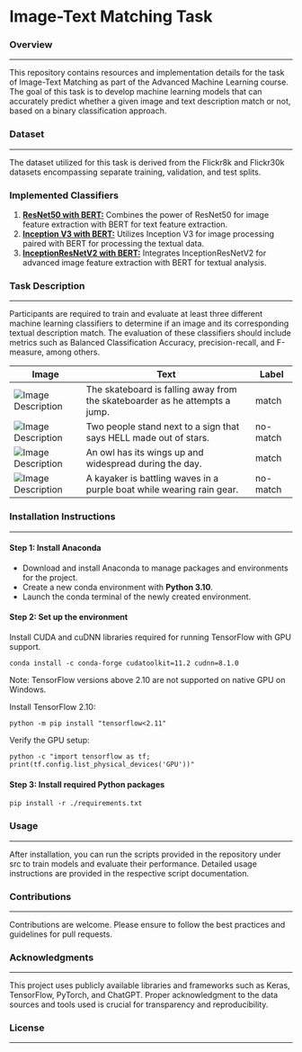 # Image-Text Matching Task

### Overview
--------

This repository contains resources and implementation details for the task of Image-Text Matching as part of the Advanced Machine Learning course. The goal of this task is to develop machine learning models that can accurately predict whether a given image and text description match or not, based on a binary classification approach.

### Dataset
-------

The dataset utilized for this task is derived from the Flickr8k and Flickr30k datasets encompassing separate training, validation, and test splits.

### Implemented Classifiers

1.  [**ResNet50 with BERT:**](https://github.com/RlNZLER/Image-Text-Matching/blob/main/src/ResNet50%20with%20BERT.py) Combines the power of ResNet50 for image feature extraction with BERT for text feature extraction.
2.  [**Inception V3 with BERT:**]() Utilizes Inception V3 for image processing paired with BERT for processing the textual data.
3.  [**InceptionResNetV2 with BERT:**]() Integrates InceptionResNetV2 for advanced image feature extraction with BERT for textual analysis.
   
### Task Description
----------------

Participants are required to train and evaluate at least three different machine learning classifiers to determine if an image and its corresponding textual description match. The evaluation of these classifiers should include metrics such as Balanced Classification Accuracy, precision-recall, and F-measure, among others.

| Image | Text | Label |
| ----- | ---- | ----- |
| ![Image Description](https://github.com/RlNZLER/AML_Task1/blob/main/images/3523972229_d44e9ff6d7.jpg?raw=true) | The skateboard is falling away from the skateboarder as he attempts a jump. | match |
| ![Image Description](https://github.com/RlNZLER/AML_Task1/blob/main/images/3524436870_7670df68e8.jpg?raw=true) | Two people stand next to a sign that says  HELL  made out of stars. | no-match |
| ![Image Description](https://github.com/RlNZLER/AML_Task1/blob/main/images/3525453732_f74a38f111.jpg?raw=true) | An owl has its wings up and widespread during the day. | match |
| ![Image Description](https://github.com/RlNZLER/AML_Task1/blob/main/images/3526897578_3cf77da99b.jpg?raw=true) | A kayaker is battling waves in a purple boat while wearing rain gear. | no-match |


### Installation Instructions
-------------------------

#### Step 1: Install Anaconda

+ Download and install Anaconda to manage packages and environments for the project.
+ Create a new conda environment with **Python 3.10**.
+ Launch the conda terminal of the newly created environment.

#### Step 2: Set up the environment

Install CUDA and cuDNN libraries required for running TensorFlow with GPU support.

```
conda install -c conda-forge cudatoolkit=11.2 cudnn=8.1.0
```

Note: TensorFlow versions above 2.10 are not supported on native GPU on Windows.

Install TensorFlow 2.10:

```
python -m pip install "tensorflow<2.11"
```

Verify the GPU setup:

```
python -c "import tensorflow as tf; print(tf.config.list_physical_devices('GPU'))"
```


#### Step 3: Install required Python packages

```
pip install -r ./requirements.txt
```

### Usage
-----

After installation, you can run the scripts provided in the repository under src to train models and evaluate their performance. Detailed usage instructions are provided in the respective script documentation.

### Contributions
-------------

Contributions are welcome. Please ensure to follow the best practices and guidelines for pull requests.

### Acknowledgments
---------------

This project uses publicly available libraries and frameworks such as Keras, TensorFlow, PyTorch, and ChatGPT. Proper acknowledgment to the data sources and tools used is crucial for transparency and reproducibility.

### License
-------

